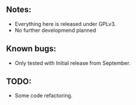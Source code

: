 ## Notes:
* Everything here is released under GPLv3.
* No further developmend planned

## Known bugs:
* Only tested with Initial release from September.

## TODO:
* Some code refactoring.